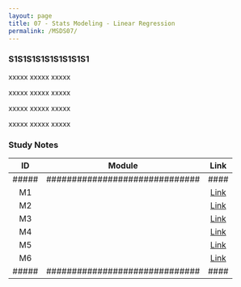 ```yaml
---
layout: page
title: 07 - Stats Modeling - Linear Regression
permalink: /MSDS07/
---
```


<h3>S1S1S1S1S1S1S1S1S1</h3>

xxxxx xxxxx xxxxx

xxxxx xxxxx xxxxx

xxxxx xxxxx xxxxx

xxxxx xxxxx xxxxx

<h3>Study Notes</h3>

| ID  | Module                       |Link|
|:---:|:----------------------------:|:--:|
|#####|##############################|####|
| M1  |   |[Link](/03-MSDS-Courses/MSDS07/M1/)|
| M2  |   |[Link](/03-MSDS-Courses/MSDS07/M2/)|
| M3  |   |[Link](/03-MSDS-Courses/MSDS07/M3/)|
| M4  |   |[Link](/03-MSDS-Courses/MSDS07/M4/)|
| M5  |   |[Link](/03-MSDS-Courses/MSDS07/M5/)|
| M6  |   |[Link](/03-MSDS-Courses/MSDS07/M6/)|
|#####|##############################|####|

